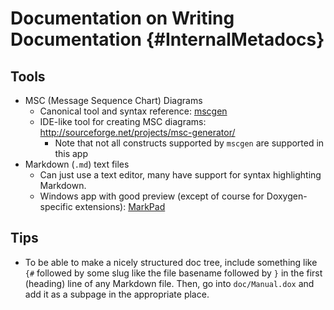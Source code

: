 # Documentation on Writing Documentation {#InternalMetadocs}

## Tools
- MSC (Message Sequence Chart) Diagrams
	- Canonical tool and syntax reference: [mscgen](http://www.mcternan.me.uk/mscgen/)
	- IDE-like tool for creating MSC diagrams: <http://sourceforge.net/projects/msc-generator/>
		- Note that not all constructs supported by `mscgen` are supported in this app
- Markdown (`.md`) text files
	- Can just use a text editor, many have support for syntax highlighting Markdown.
	- Windows app with good preview (except of course for Doxygen-specific extensions): [MarkPad](http://code52.org/DownmarkerWPF/)

## Tips
- To be able to make a nicely structured doc tree, include something like `{#` followed by some slug like the file basename followed by `}` in the first (heading) line of any Markdown file. Then, go into `doc/Manual.dox` and add it as a subpage in the appropriate place.